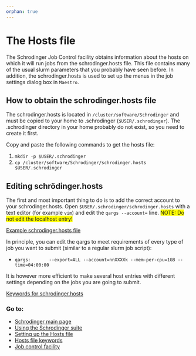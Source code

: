 ```yaml
---
orphan: true
---
```


# The Hosts file
The Schrodinger Job Control facility obtains information about the hosts on which it will run jobs from the 
schrodinger.hosts file. This file contains many of the usual slurm parameters that you probably have seen before.
In addition, the schrodinger.hosts is used to set up the menus in the job settings dialog box in `Maestro`.

## How to obtain the schrodinger.hosts file
The schrodinger.hosts is located in `/cluster/software/Schrodinger` and  must be copied to your home to .schrodinger 
(`$USER/.schrodinger`). The .schrodinger directory in your home probably do not exist, so you need to create it first.

Copy and paste the following commands to get the hosts file:
1. `mkdir -p $USER/.schrodinger`
2. `cp /cluster/software/Schrodinger/schrodinger.hosts $USER/.schrodinger`

## Editing schrödinger.hosts
The first and most important thing to do is to add the correct account to your schrodinger.hosts.
Open `$USER/.schrodinger/schrodinger.hosts` with a text editor (for example `vim`) and edit the `qargs --account=` line.
<span style="background-color: #FFFF00">NOTE: Do not edit the localhost entry!</span>

[Example schrodinger.hosts file](schrodinger_hostfile.md)

In principle, you can edit the qargs to meet requirements of every type of job you want to submit (similar to a regular
slurm job script):
* `qargs:       --export=ALL --account=nnXXXXk --mem-per-cpu=1GB --time=04:00:00`

It is however more efficient to make several host entries with different settings depending on the jobs you are
  going to submit. 



[Keywords for schrodinger.hosts](host_file_settings.md)

### Go to:
* [Schrodinger main page](schrodinger.md)
* [Using the Schrodinger suite](schrodinger_usage.md)
* [Setting up the Hosts file](schrodinger_hosts.md)
* [Hosts file keywords](host_file_settings.md)
* [Job control facility](job_control.md)
